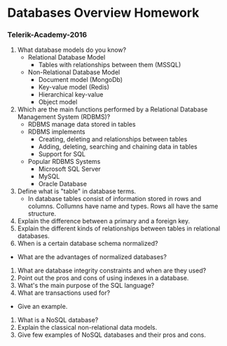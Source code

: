 # Databases Overview Homework
### Telerik-Academy-2016

1.  What database models do you know?
    * Relational Database Model 
        * Tables with relationships between them (MSSQL)
    * Non-Relational Database Model
        * Document model (MongoDb)
        * Key-value model (Redis)
        * Hierarchical key-value
        * Object model
1.  Which are the main functions performed by a Relational Database Management System (RDBMS)?
    * RDBMS manage data stored in tables
    * RDBMS implements
        * Creating, deleting and relationships between tables
        * Adding, deleting, searching and chaining data in tables
        * Support for SQL
    * Popular RDBMS Systems
        * Microsoft SQL Server
        * MySQL
        * Oracle Database
1.  Define what is "table" in database terms.
    * In database tables consist of information stored in rows and columns. Collumns have name and types. Rows all have the same structure.
1.  Explain the difference between a primary and a foreign key.
1.  Explain the different kinds of relationships between tables in relational databases.
1.  When is a certain database schema normalized?
  * What are the advantages of normalized databases?
1.  What are database integrity constraints and when are they used?
1.  Point out the pros and cons of using indexes in a database.
1.  What's the main purpose of the SQL language?
1.  What are transactions used for?
  * Give an example.
1.  What is a NoSQL database?
1.  Explain the classical non-relational data models.
1.  Give few examples of NoSQL databases and their pros and cons.